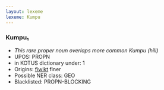 ```yaml
---
layout: lexeme
lexeme: Kumpu
---
```


###  Kumpu₁

* _This rare proper noun overlaps more common *Kumpu* (hill)_
* UPOS:  PROPN
* in KOTUS dictionary under:  1
* Origins: [fiwikt](https://fi.wiktionary.org/wiki/Kumpu) finer 
* Possible NER class:  GEO
* Blacklisted:  PROPN-BLOCKING

